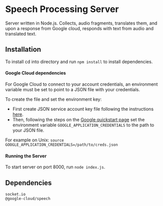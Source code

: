 # Speech Processing Server

Server written in Node.js. Collects, audio fragments, translates them, and upon a response from Google cloud, responds with text from audio and translated text.

## Installation

To install cd into directory and run `npm install` to install dependencies.

#### Google Cloud dependencies

For Google Cloud to connect to your account credentials, an environment variable must be set to point to a JSON file with your credentials.

To create the file and set the environment key:

*  First create JSON service account key file following the instructions [here](https://support.google.com/a/answer/7378726?hl=en).
*  Then, following the steps on the [Google quickstart page](https://cloud.google.com/speech-to-text/docs/quickstart-client-libraries?authuser=1) set the environment variable `GOOGLE_APPLICATION_CREDENTIALS` to the path to your JSON file. 

For example on Unix:
```source GOOGLE_APPLICATION_CREDENTIALS=/path/to/creds.json```


#### Running the Server

To start server on port 8000, run `node index.js`.


## Dependencies
    socket.io
    @google-cloud/speech
